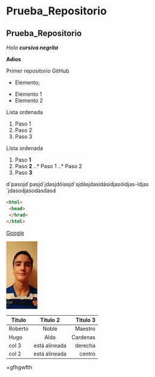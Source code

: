 # Prueba_Repositorio
## Prueba_Repositorio

*Hola* _**cursiva negrita**_

**Adios**

Primer repositorio GitHub

* Elemento;
+ Elemento 1
+ Elemento 2

Lista ordenada 
1. Paso 1
2. Paso 2
3. Paso 3

 Lista ordenada
 1. Paso **1**
 2. Paso **2**
 ..* Paso 1
 ..* Paso 2
 4. Paso **3**

d´pasojd´pasjd´jdasjdóiasjd´sjdásjdasidásidjasóidjas-ldjas´jdasodjasodasdasd

```html
<html>
 <head>
 </hrad>
</html>
```
[Google](https://www.google.es)

![Foto](https://github.com/RobertoNobleMaestro/Prueba_Repositorio/blob/main/HugoAlda.jpg "imagen de feo")

| Titulo | Titulo 2 | Titulo 3 |
|--------|:----------:|---------:|
|Roberto | Noble | Maestro |
| Hugo | Alda | Cardenas |
|col 3 | está alineada | derecha|
|col 2 | está alineada | centro |

+gfhgwfth
